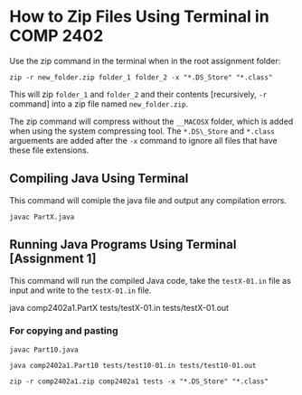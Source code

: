 # How to Zip Files Using Terminal in COMP 2402

Use the zip command in the terminal when in the root assignment folder:

    zip -r new_folder.zip folder_1 folder_2 -x "*.DS_Store" "*.class"

This will zip `folder_1` and `folder_2` and their contents [recursively, `-r` command] into a zip file named `new_folder.zip`.

The zip command will compress without the `__MACOSX` folder, which is added when using the system compressing tool. The `*.DS\_Store` and `*.class` arguements are added after the `-x` command to ignore all files that have these file extensions.

## Compiling Java Using Terminal

This command will comiple the java file and output any compilation errors.

    javac PartX.java

## Running Java Programs Using Terminal [Assignment 1]

This command will run the compiled Java code, take the `testX-01.in` file as input and write to the `testX-01.in` file.

java comp2402a1.PartX tests/testX-01.in tests/testX-01.out

### For copying and pasting

    javac Part10.java

    java comp2402a1.Part10 tests/test10-01.in tests/test10-01.out

    zip -r comp2402a1.zip comp2402a1 tests -x "*.DS_Store" "*.class"